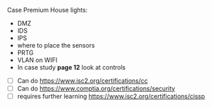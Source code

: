Case Premium House lights:
- DMZ
- IDS
- IPS
- where to place the sensors
- PRTG
- VLAN on WIFI
- In case study __page 12__ look at controls


- [ ] Can do https://www.isc2.org/certifications/cc
- [ ] Can do https://www.comptia.org/certifications/security
- [ ] requires further learning https://www.isc2.org/certifications/cissp
